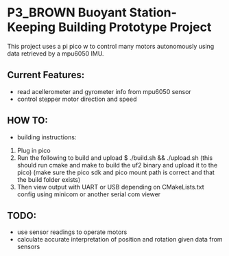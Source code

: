 # P3\_BROWN Buoyant Station-Keeping Building Prototype Project

This project uses a pi pico w to control many motors autonomously using data retrieved by a mpu6050 IMU.

## Current Features:
- read acellerometer and gyrometer info from mpu6050 sensor
- control stepper motor direction and speed

## HOW TO:
- building instructions:
1. Plug in pico
2. Run the following to build and upload
$ ./build.sh && ./upload.sh
(this should run cmake and make to build the uf2 binary and upload it to the pico)
(make sure the pico sdk and pico mount path is correct and that the build folder exists)
3. Then view output with UART or USB depending on CMakeLists.txt config using minicom or another serial com viewer

## TODO:
- use sensor readings to operate motors
- calculate accurate interpretation of position and rotation given data from sensors


